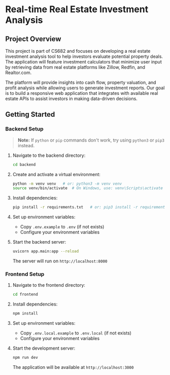 # Real-time Real Estate Investment Analysis

## Project Overview
This project is part of CS682 and focuses on developing a real estate investment analysis tool to help investors evaluate potential property deals. The application will feature investment calculators that minimize user input by retrieving data from real estate platforms like Zillow, Redfin, and Realtor.com.

The platform will provide insights into cash flow, property valuation, and profit analysis while allowing users to generate investment reports. Our goal is to build a responsive web application that integrates with available real estate APIs to assist investors in making data-driven decisions.

## Getting Started

### Backend Setup
> **Note:** If `python` or `pip` commands don't work, try using `python3` or `pip3` instead.

1. Navigate to the backend directory:
   ```bash
   cd backend
   ```

2. Create and activate a virtual environment:
   ```bash
   python -m venv venv   # or: python3 -m venv venv
   source venv/bin/activate  # On Windows, use: venv\Scripts\activate
   ```

3. Install dependencies:
   ```bash
   pip install -r requirements.txt   # or: pip3 install -r requirements.txt
   ```

4. Set up environment variables:
   - Copy `.env.example` to `.env` (if not exists)
   - Configure your environment variables

5. Start the backend server:
   ```bash
   uvicorn app.main:app --reload
   ```
   The server will run on `http://localhost:8000`

### Frontend Setup
1. Navigate to the frontend directory:
   ```bash
   cd frontend
   ```

2. Install dependencies:
   ```bash
   npm install
   ```

3. Set up environment variables:
   - Copy `.env.local.example` to `.env.local` (if not exists)
   - Configure your environment variables

4. Start the development server:
   ```bash
   npm run dev
   ```
   The application will be available at `http://localhost:3000`

